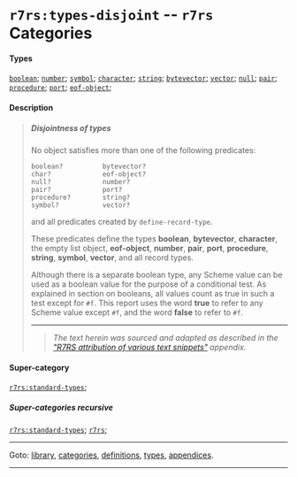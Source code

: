 

<a id='category__r7rs__r7rs_3a_types-disjoint'></a>

# `r7rs:types-disjoint` -- `r7rs` Categories


#### Types

[`boolean`](../../r7rs/types/boolean.md#type__r7rs__boolean);
[`number`](../../r7rs/types/number.md#type__r7rs__number);
[`symbol`](../../r7rs/types/symbol.md#type__r7rs__symbol);
[`character`](../../r7rs/types/character.md#type__r7rs__character);
[`string`](../../r7rs/types/string.md#type__r7rs__string);
[`bytevector`](../../r7rs/types/bytevector.md#type__r7rs__bytevector);
[`vector`](../../r7rs/types/vector.md#type__r7rs__vector);
[`null`](../../r7rs/types/null.md#type__r7rs__null);
[`pair`](../../r7rs/types/pair.md#type__r7rs__pair);
[`procedure`](../../r7rs/types/procedure.md#type__r7rs__procedure);
[`port`](../../r7rs/types/port.md#type__r7rs__port);
[`eof-object`](../../r7rs/types/eof-object.md#type__r7rs__eof-object);


#### Description

> ##### Disjointness of types
> 
> No object satisfies more than one of the following predicates:
> 
> ````
> boolean?          bytevector?
> char?             eof-object?
> null?             number?
> pair?             port?
> procedure?        string?
> symbol?           vector?
> ````
> 
> and all predicates created by `define-record-type`.
> 
> These predicates define the types
> __boolean__, __bytevector__, __character__, the empty list object,
> __eof-object__, __number__, __pair__, __port__, __procedure__, __string__, __symbol__, __vector__,
> and all record types.
> 
> Although there is a separate boolean type,
> any Scheme value can be used as a boolean value for the purpose of a
> conditional test.  As explained in section on booleans, all
> values count as true in such a test except for `#f`.
> This report uses the word __true__ to refer to any
> Scheme value except `#f`, and the word __false__ to refer to
> `#f`.
> 
> 
> ----
> > *The text herein was sourced and adapted as described in the ["R7RS attribution of various text snippets"](../../r7rs/appendices/attribution.md#appendix__r7rs__attribution) appendix.*


#### Super-category

[`r7rs:standard-types`](../../r7rs/categories/r7rs_3a_standard-types.md#category__r7rs__r7rs_3a_standard-types);


##### Super-categories recursive

[`r7rs:standard-types`](../../r7rs/categories/r7rs_3a_standard-types.md#category__r7rs__r7rs_3a_standard-types);
[`r7rs`](../../r7rs/categories/r7rs.md#category__r7rs__r7rs);

----

Goto: [library](../../r7rs/_index.md#library__r7rs), [categories](../../r7rs/categories/_index.md#toc__r7rs__categories), [definitions](../../r7rs/definitions/_index.md#toc__r7rs__definitions), [types](../../r7rs/types/_index.md#toc__r7rs__types), [appendices](../../r7rs/appendices/_index.md#toc__r7rs__appendices).

----

